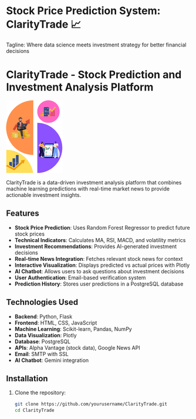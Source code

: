 
# Stock Price Prediction System: ClarityTrade 📈
Tagline: Where data science meets investment strategy for better financial decisions

# ClarityTrade - Stock Prediction and Investment Analysis Platform

![ClarityTrade Logo](static/favicon.png)

ClarityTrade is a data-driven investment analysis platform that combines machine learning predictions with real-time market news to provide actionable investment insights.

## Features

- **Stock Price Prediction**: Uses Random Forest Regressor to predict future stock prices
- **Technical Indicators**: Calculates MA, RSI, MACD, and volatility metrics
- **Investment Recommendations**: Provides AI-generated investment decisions
- **Real-time News Integration**: Fetches relevant stock news for context
- **Interactive Visualization**: Displays predicted vs actual prices with Plotly
- **AI Chatbot**: Allows users to ask questions about investment decisions
- **User Authentication**: Email-based verification system
- **Prediction History**: Stores user predictions in a PostgreSQL database

## Technologies Used

- **Backend**: Python, Flask
- **Frontend**: HTML, CSS, JavaScript
- **Machine Learning**: Scikit-learn, Pandas, NumPy
- **Data Visualization**: Plotly
- **Database**: PostgreSQL
- **APIs**: Alpha Vantage (stock data), Google News API
- **Email**: SMTP with SSL
- **AI Chatbot**: Gemini integration

## Installation

1. Clone the repository:
   ```bash
   git clone https://github.com/yourusername/ClarityTrade.git
   cd ClarityTrade



